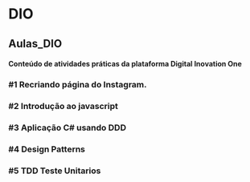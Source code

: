 # DIO
## Aulas_DIO
#### Conteúdo de atividades práticas da plataforma Digital Inovation One


### #1 Recriando página do Instagram.

### #2 Introdução ao javascript

### #3 Aplicação C# usando DDD 

### #4 Design Patterns

### #5 TDD Teste Unitarios 
